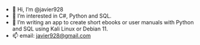 - 👋 Hi, I’m @javier928
- 👀 I’m interested in C#, Python and SQL.
- 🌱 I’m writing an app to create short ebooks or user manuals with Python and SQL using Kali Linux or Debian 11.
- 📫 email: javier928@gmail.com

<!---
javier928/javier928 is a ✨ special ✨ repository because its `README.md` (this file) appears on your GitHub profile.
You can click the Preview link to take a look at your changes.
--->
